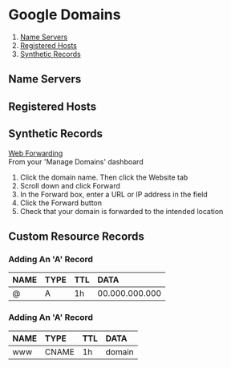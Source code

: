 # Google Domains

1. [Name Servers](#name-servers)
1. [Registered Hosts](#registered-hosts)
1. [Synthetic Records](#synthetic-records)

## Name Servers

## Registered Hosts

## Synthetic Records

[Web Forwarding](https://support.google.com/domains/answer/4522141?hl=en)  
From your 'Manage Domains' dashboard
1. Click the domain name. Then click the Website tab
1. Scroll down and click Forward
1. In the Forward box, enter a URL or IP address in the field
1. Click the Forward button
1. Check that your domain is forwarded to the intended location

## Custom Resource Records

### Adding An 'A' Record  
NAME   | TYPE   | TTL   | DATA   
|:---   |:---   |:---   |:---  
@   | A   | 1h  | 00.000.000.000

### Adding An 'A' Record  
NAME   | TYPE   | TTL   | DATA   
|:---   |:---   |:---   |:---  
www   | CNAME   | 1h  | domain
